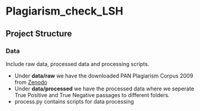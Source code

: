 # Plagiarism_check_LSH

## Project Structure
### Data
Include raw data, processed data and processing scripts.
- Under **data/raw** we have the downloaded PAN Plagiarism Corpus 2009 from [Zenodo](https://zenodo.org/record/3250083#.YlXZHTfMITs) 
- Under **data/processed** we have the processed data where we seperate True Positive and True Negative passages to different folders.
- process.py contains scripts for data processing

